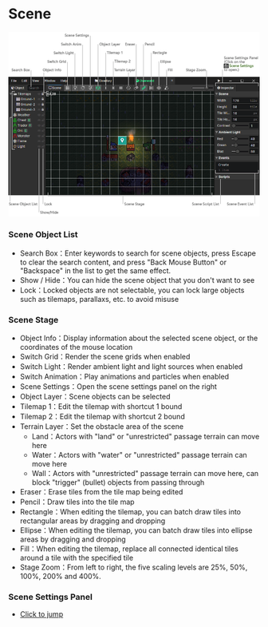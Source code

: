 # Scene

![](img/scene-1.png)

### Scene Object List

- Search Box：Enter keywords to search for scene objects, press Escape to clear the search content, and press "Back Mouse Button" or "Backspace" in the list to get the same effect.
- Show / Hide：You can hide the scene object that you don't want to see
- Lock：Locked objects are not selectable, you can lock large objects such as tilemaps, parallaxs, etc. to avoid misuse

### Scene Stage

- Object Info：Display information about the selected scene object, or the coordinates of the mouse location
- Switch Grid：Render the scene grids when enabled
- Switch Light：Render ambient light and light sources when enabled
- Switch Animation：Play animations and particles when enabled
- Scene Settings：Open the scene settings panel on the right
- Object Layer：Scene objects can be selected
- Tilemap 1：Edit the tilemap with shortcut 1 bound
- Tilemap 2：Edit the tilemap with shortcut 2 bound
- Terrain Layer：Set the obstacle area of the scene
  - Land：Actors with "land" or "unrestricted" passage terrain can move here
  - Water：Actors with "water" or "unrestricted" passage terrain can move here
  - Wall：Actors with "unrestricted" passage terrain can move here, can block "trigger" (bullet) objects from passing through
- Eraser：Erase tiles from the tile map being edited
- Pencil：Draw tiles into the tile map
- Rectangle：When editing the tilemap, you can batch draw tiles into rectangular areas by dragging and dropping
- Ellipse：When editing the tilemap, you can batch draw tiles into ellipse areas by dragging and dropping
- Fill：When editing the tilemap, replace all connected identical tiles around a tile with the specified tile
- Stage Zoom：From left to right, the five scaling levels are 25%, 50%, 100%, 200% and 400%.

### Scene Settings Panel

- [Click to jump](/docs/inspectors/scene/scene-settings)